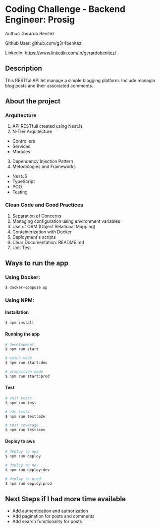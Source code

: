 # Coding Challenge - Backend Engineer: Prosig
Author: Gerardo Benitez

Github User: github.com/g3r4benitez

Linkedin: https://www.linkedin.com/in/gerardobenitez/

## Description
This RESTful API let manage a simple blogging platform. Include managin blog posts and their associated comments.

## About the project
### Arquitecture
  1. API RESTfull created using NestJs 
  2. N-Tier Arquitecture
  - Controllers
  - Services
  - Modules
  3. Dependency Injection Pattern
  4. Metodologies and Frameworks
  - NestJS
  - TypeScript
  - POO
  - Testing
### Clean Code and Good Practices
1. Separation of Concerns
2. Managing configuration using environment variables
3. Use of ORM (Object Relational Mapping)
4. Containerization with Docker
5. Deployment's scripts
6. Clear Documentation: README.md
7. Unit Test 


## Ways to run the app

### Using Docker: 
```bash 
$ docker-compose up
```

### Using NPM:

#### Installation

```bash
$ npm install
```

#### Running the app

```bash
# development
$ npm run start

# watch mode
$ npm run start:dev

# production mode
$ npm run start:prod
```

#### Test

```bash
# unit tests
$ npm run test

# e2e tests
$ npm run test:e2e

# test coverage
$ npm run test:cov
```

#### Deploy to aws
```bash
# deploy to aws
$ npm run deploy

# deploy to dev
$ npm run deploy:dev

# deploy to prod
$ npm run deploy:prod

```

## Next Steps if I had more time available
- Add authentication and authorization
- Add pagination for posts and comments
- Add search functionality for posts
